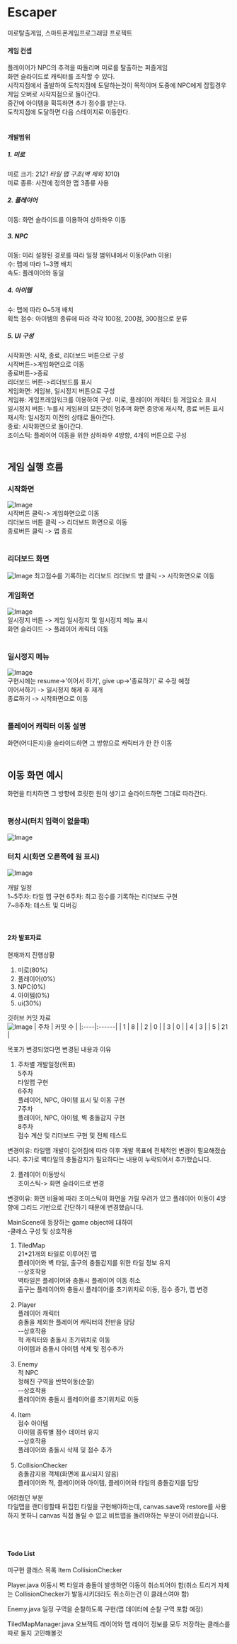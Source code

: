# Escaper
미로탈출게임, 스마트폰게임프로그래밍 프로젝트<br>

#### 게임 컨셉 ####
플레이어가 NPC의 추격을 따돌리며 미로를 탈출하는 퍼즐게임<br>
화면 슬라이드로 캐릭터를 조작할 수 있다.<br>
시작지점에서 출발하여 도착지점에 도달하는것이 목적이며 도중에 NPC에게 잡힐경우 게임 오버로 시작지점으로 돌아간다.<br>
중간에 아이템을 획득하면 추가 점수를 받는다.<br>
도착지점에 도달하면 다음 스테이지로 이동한다.<br>
<br>

#### 개발범위 ####
##### 1. 미로 #####
미로 크기: 21*21 타일 맵 구조(벽 제외 10*10)<br>
미로 종류: 사전에 정의한 맵 3종류 사용<br>

##### 2. 플레이어 #####
이동: 화면 슬라이드를 이용하여 상하좌우 이동<br>

##### 3. NPC #####
이동: 미리 설정된 경로를 따라 일정 범위내에서 이동(Path 이용)<br>
수: 맵에 따라 1~3명 배치<br>
속도: 플레이어와 동일<br>

##### 4. 아이템 #####
수: 맵에 따라 0~5개 배치<br>
획득 점수: 아이템의 종류에 따라 각각 100점, 200점, 300점으로 분류<br>

##### 5. UI 구성 #####
시작화면: 시작, 종료, 리더보드 버튼으로 구성<br>
   시작버튼->게임화면으로 이동<br>
   종료버튼->종료<br>
   리더보드 버튼->리더보드를 표시<br>
게임화면: 게임뷰, 일시정지 버튼으로 구성<br>
   게임뷰: 게임프레임워크를 이용하여 구성. 미로, 플레이어 캐릭터 등 게임요소 표시<br>
   일시정지 버튼: 누를시 게임뷰의 모든것이 멈추며 화면 중앙에 재시작, 종료 버튼 표시<br>
      재시작: 일시정지 이전의 상태로 돌아간다.<br>
      종료: 시작화면으로 돌아간다.<br>
   조이스틱: 플레이어 이동을 위한 상하좌우 4방향, 4개의 버튼으로 구성<br>
<br>

## 게임 실행 흐름 ##

### 시작화면 ###

![Image](https://github.com/user-attachments/assets/da2e0450-4744-42bc-9c88-2df6592d1436)
<br>
시작버튼 클릭-> 게임화면으로 이동<br>
리더보드 버튼 클릭 -> 리더보드 화면으로 이동<br>
종료버튼 클릭 -> 앱 종료<br>
<br>

### 리더보드 화면 ###
![Image](https://github.com/user-attachments/assets/f34e3d1b-73a5-4242-9cde-2f23eebcaf36)
최고점수를 기록하는 리더보드
리더보드 밖 클릭 -> 시작화면으로 이동

### 게임화면 ###

![Image](https://github.com/user-attachments/assets/ae946dc7-3031-4559-95dc-6f579c18c18a)
<br>
일시정지 버튼 -> 게임 일시정지 및 일시정지 메뉴 표시<br>
화면 슬라이드 -> 플레이어 캐릭터 이동<br>
<br>
### 일시정지 메뉴 ###

![Image](https://github.com/user-attachments/assets/70a4ede5-12ae-40be-b797-4db5fc9a8d4e)
<br>
구현시에는 resume->'이어서 하기', give up->'종료하기' 로 수정 예정<br>
이어서하기 -> 일시정지 해제 후 재개<br>
종료하기 -> 시작화면으로 이동<br>
<br>
### 플레이어 캐릭터 이동 설명 ###

화면(어디든지)을 슬라이드하면 그 방향으로 캐릭터가 한 칸 이동<br>
<br>
## 이동 화면 예시 ##

화면을 터치하면 그 방향에 흐릿한 원이 생기고 슬라이드하면 그대로 따라간다.<br>
<br>
### 평상시(터치 입력이 없을때) ###

![Image](https://github.com/user-attachments/assets/7ff8b3e7-f3f7-4b09-93e5-795acb217034)

### 터치 시(화면 오른쪽에 원 표시) ###

![Image](https://github.com/user-attachments/assets/581a0461-f3b8-47cd-baba-e47eaaace8b5)

개발 일정<br>
1~5주차: 타일 맵 구현
6주차: 최고 점수를 기록하는 리더보드 구현<br>
7~8주차: 테스트 및 디버깅<br>
<br>
<br>

#### 2차 발표자료 ####
현재까지 진행상황<br>
1. 미로(80%)
2. 플레이어(0%)
3. NPC(0%)
4. 아이템(0%)
5. ui(30%)

깃허브 커밋 자료<br>
![Image](https://github.com/user-attachments/assets/81d2b371-20fb-4865-8eea-b2affaa491e1)
| 주차 | 커밋 수 |
|:----|:------|
| 1 | 8 |
| 2 | 0 |
| 3 | 0 |
| 4 | 3 |
| 5 | 21 |

목표가 변경되었다면 변경된 내용과 이유<br>
1. 주차별 개발일정(목표)<br>
   5주차<br>
   타일맵 구현<br>
   6주차<br>
   플레이어, NPC, 아이템 표시 및 이동 구현<br>
   7주차<br>
   플레이어, NPC, 아이템, 벽 충돌감지 구현<br>
   8주차<br>
   점수 계산 및 리더보드 구현 및 전체 테스트<br>

변경이유: 타일맵 개발이 길어짐에 따라 이후 개발 목표에 전체적인 변경이 필요해졌습니다. 추가로 벽타일의 충돌감지가 필요하다는 내용이 누락되어서 추가했습니다.<br>


2. 플레이어 이동방식<br>
   조이스틱-> 화면 슬라이드로 변경<br>

변경이유: 화면 비율에 따라 조이스틱이 화면을 가릴 우려가 있고 플레이어 이동이 4방향에 그리드 기반으로 간단하기 때문에 변경했습니다.<br>

MainScene에 등장하는 game object에 대하여<br>
-클래스 구성 및 상호작용<br>
1. TiledMap<br>
   21*21개의 타일로 이루어진 맵<br>
   플레이어와 벽 타일, 출구의 충돌감지를 위한 타일 정보 유지<br>
   --상호작용<br>
   벽타일은 플레이어와 충돌시 플레이어 이동 취소<br>
   출구는 플레이어와 충돌시 플레이어를 초기위치로 이동, 점수 증가, 맵 변경<br>
   <br>
2. Player<br>
   플레이어 캐릭터<br>
   충돌을 제외한 플레이어 캐릭터의 전반을 담당<br>
   --상호작용<br>
   적 캐릭터와 충돌시 초기위치로 이동<br>
   아이템과 충돌시 아이템 삭제 및 점수추가<br>
   <br>
3. Enemy<br>
   적 NPC<br>
   정해진 구역을 반복이동(순찰)<br>
   --상호작용<br>
   플레이어와 충돌시 플레이어를 초기위치로 이동<br>
   <br>
4. Item<br>
   점수 아이템<br>
   아이템 종류별 점수 데이터 유지<br>
   --상호작용<br>
   플레이어와 충돌시 삭제 및 점수 추가<br>
   <br>
5. CollisionChecker<br>
   충돌감지용 객체(화면에 표시되지 않음)<br>
   플레이어와 적, 플레이어와 아이템, 플레이어와 타일의 충돌감지를 담당<br>

어려웠던 부분<br>
타일맵을 랜더링할때 뒤집힌 타일을 구현해야하는데, canvas.save와 restore를 사용하지 못하니 canvas 직접 돌릴 수 없고 비트맵을 돌려야하는 부분이 어려웠습니다.<br>

<br>
<br>

#### Todo List ####
미구현 클래스 목록
Item
CollisionChecker

Player.java
이동시 벽 타일과 충돌이 발생하면 이동이 취소되어야 함(취소 트리거 자체는 CollisionChecker가 발동시키더라도 취소하는건 이 클래스여야 함)

Enemy.java
일정 구역을 순찰하도록 구현(맵 데이터에 순찰 구역 포함 예정)

TiledMapManager.java
오브젝트 레이어와 맵 레이어 정보를 모두 저장하는 클래스를 따로 둘지 고민해볼것
